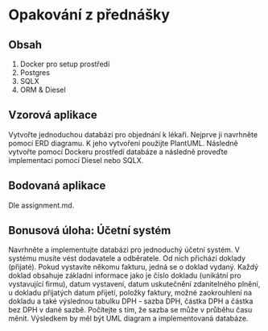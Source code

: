 # Opakování z přednášky

## Obsah
1. Docker pro setup prostředí
2. Postgres
3. SQLX
4. ORM & Diesel

## Vzorová aplikace
Vytvořte jednoduchou databázi pro objednání k lékaři. Nejprve ji navrhněte pomocí ERD diagramu. K jeho vytvoření použijte PlantUML. Následně vytvořte pomocí Dockeru prostředí databáze a následně proveďte implementaci pomocí Diesel nebo SQLX. 

## Bodovaná aplikace
Dle assignment.md.

## Bonusová úloha: Účetní systém
Navrhněte a implementujte databázi pro jednoduchý účetní systém. V systému musíte vést dodavatele a odběratele. Od nich přichází doklady (přijaté). Pokud vystavíte někomu fakturu, jedná se o doklad vydaný. Každý doklad obsahuje základní informace jako je číslo dokladu (unikátní pro vystavující firmu), datum vystavení, datum uskutečnění zdanitelného plnění, u dokladu přijatých datum přijetí, položky faktury, možné zaokrouhlení na dokladu a také výslednou tabulku DPH - sazba DPH, částka DPH a částka bez DPH v dané sazbě. Počítejte s tím, že sazba se může v průběhu času měnit. Výsledkem by měl být UML diagram a implementovaná databáze.
